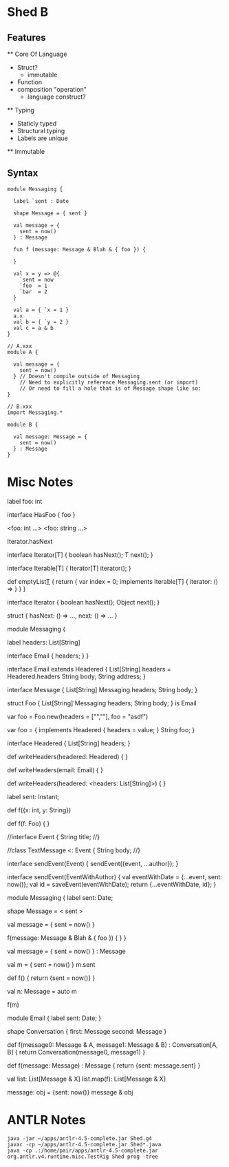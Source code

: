 # Shed B

## Features

** Core Of Language
- Struct?
  - immutable
- Function
- composition "operation"
  - language construct?

** Typing
- Staticly typed
- Structural typing
- Labels are unique

** Immutable

## Syntax

    module Messaging {

      label `sent : Date

      shape Message = { sent }

      val message = {
        sent = now()
      } : Message

      fun f (message: Message & Blah & { foo }) {

      }

      val x = y => @{
        `sent = now
        `foo  = 1
        `bar  = 2
      }

      val a = { `x = 1 }
      a.x
      val b = { `y = 2 }
      val c = a & b
    }

    // A.xxx
    module A {

      val message = {
        sent = now()
      } // Doesn't compile outside of Messaging
        // Need to explicitly reference Messaging.sent (or import)
        // Or need to fill a hole that is of Message shape like so:
    }

    // B.xxx
    import Messaging.*

    module B {

      val message: Message = {
        sent = now()
      } : Message
    }

# Misc Notes

label foo: int

interface HasFoo {
  foo
}

<foo: int ...>
<foo: string ...>

Iterator.hasNext

interface Iterator[T] {
  boolean hasNext();
  T next();
}

interface Iterable[T] {
  Iterator[T] iterator();
}

def emptyList[T]() {
  return {
    var index = 0;
    implements Iterable[T] {
      iterator: () =>
    }
  }
}

interface Iterator {
  boolean hasNext();
  Object next();
}

struct {
  hasNext: () => ...,
  next: () => ...
}

module Messaging {

  label headers: List[String]

  interface Email {
    headers;
  }
}

interface Email extends Headered {
  List[String] headers = Headered.headers
  String body;
  String address;
}

interface Message {
  List[String] Messaging.headers;
  String body;
}

struct Foo {
  List[String]'Messaging headers;
  String body;
} is Email

var foo = Foo.new(headers = ["",""], foo = "asdf")

var foo = {
  implements Headered {
    headers = value;
  }
  String foo;
}

interface Headered {
  List[String] headers;
}

def writeHeaders(headered: Headered) {
}

def writeHeaders(email: Email) {
}

def writeHeaders(headered: <headers: List[String]>) {
}



label sent: Instant;


def f({x: int, y: String})

def f(f: Foo) {
}



//interface Event {
  String title;
//}

//class TextMessage <: Event {
  String body;
//}

interface sendEvent(Event) {
   sendEvent({event, ...author});
}

interface sendEvent(EventWithAuthor) {
  val eventWithDate = {...event, sent: now()};
  val id = saveEvent(eventWithDate);
  return {...eventWithDate, id};
}



module Messaging {
  label sent: Date;

  shape Message = < sent >

  val message = {
    sent = now()
  }

  f(message: Message & Blah & { foo }) {
  }
}

val message = {
  sent = now()
} : Message

val m = { sent = now() }
m.sent

def f() {
  return {sent = now()}
}


val n: Message = auto m

f(m)

module Email {
  label sent: Date;
}

shape Conversation {
  first: Message
  second: Message
}

def f(message0: Message & A, message1: Message & B) : Conversation[A, B] {
  return Conversation(message0, message1)
}

def f(message: Message) : Message {
  return {sent: message.sent}
}

val list: List[Message & X]
list.map(f): List[Message & X]


message: <sent>
obj = {sent: now()}
message & obj

# ANTLR Notes

    java -jar ~/apps/antlr-4.5-complete.jar Shed.g4
    javac -cp ~/apps/antlr-4.5-complete.jar Shed*.java
    java -cp .:/home/pair/apps/antlr-4.5-complete.jar org.antlr.v4.runtime.misc.TestRig Shed prog -tree
